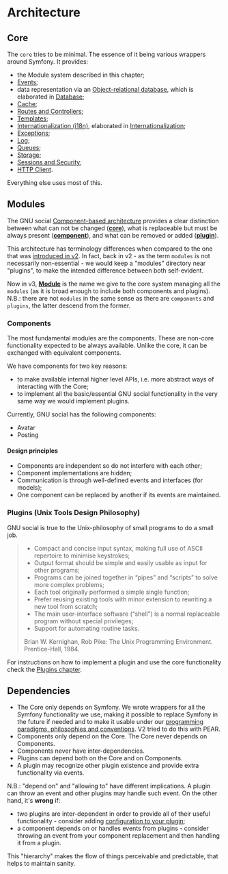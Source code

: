 # Architecture

## Core

The `core` tries to be minimal. The essence of it being various wrappers around Symfony. It provides:

- the Module system described in this chapter;
- [Events](./events.md);
- data representation via an [Object-relational database](https://en.wikipedia.org/wiki/Object%E2%80%93relational_database),
which is elaborated in [Database](./database.md);
- [Cache](./cache.md);
- [Routes and Controllers](./routes_and_controllers.md);
- [Templates](./templates.md);
- [Internationalization (i18n)](https://en.wikipedia.org/wiki/Internationalization_and_localization), elaborated in [Internationalization](internationalization.md);
- [Exceptions](./exceptions.md);
- [Log](./log.md);
- [Queues](./queue.md);
- [Storage](./storage.md);
- [Sessions and Security](./security.md);
- [HTTP Client](./httpclient.md).

Everything else uses most of this.

## Modules
The GNU social [Component-based architecture](https://en.wikipedia.org/wiki/Component-based_software_engineering)
provides a clear distinction between what can not be changed (**[core](http://foldoc.org/core)**), what is replaceable
but must be always present (**[component](http://foldoc.org/component)**), and what can be removed or
added (**[plugin](http://foldoc.org/plugin)**).

This architecture has terminology differences when compared to the one that was [introduced in v2](https://agile.gnusocial.rocks/doku.php?id=v2modules).
In fact, back in v2 - as the term `modules` is not necessarily non-essential - we would keep a "modules" directory near
"plugins", to make the intended difference between both self-evident.

Now in v3, **[Module](http://foldoc.org/module)** is the name we give to the core system managing all the `modules` (as
it is broad enough to include both components and plugins). N.B.: there are not `modules` in the same sense as
there are `components` and `plugins`, the latter descend from the former.

### Components

The most fundamental modules are the components. These are non-core functionality expected to be always available.
Unlike the core, it can be exchanged with equivalent components.

We have components for two key reasons:
- to make available internal higher level APIs, i.e. more abstract ways of interacting with the Core;
- to implement all the basic/essential GNU social functionality in the very same way we would implement plugins. 

Currently, GNU social has the following components:

- Avatar
- Posting

#### Design principles

- Components are independent so do not interfere with each other;
- Component implementations are hidden;
- Communication is through well-defined events and interfaces (for models);
- One component can be replaced by another if its events are maintained.

### Plugins (Unix Tools Design Philosophy)

GNU social is true to the Unix-philosophy of small programs to do a small job.

> * Compact and concise input syntax, making full use of ASCII repertoire to minimise keystrokes;
> * Output format should be simple and easily usable as input for other programs;
> * Programs can be joined together in “pipes” and “scripts” to solve more complex problems;
> * Each tool originally performed a simple single function;
> * Prefer reusing existing tools with minor extension to rewriting a new tool from scratch;
> * The main user-interface software (“shell”) is a normal replaceable program without special privileges;
> * Support for automating routine tasks.
>
> Brian W. Kernighan, Rob Pike: The Unix Programming Environment. Prentice-Hall, 1984.

For instructions on how to implement a plugin and use the core functionality check the [Plugins chapter](./plugins.md).

## Dependencies

* The Core only depends on Symfony. We wrote wrappers for all the Symfony functionality we use, making it possible to
  replace Symfony in the future if needed and to make it usable under our
  [programming paradigms, philosophies and conventions](./paradigms.md). V2 tried to do this with PEAR.
* Components only depend on the Core. The Core never depends on Components.
* Components never have inter-dependencies.
* Plugins can depend both on the Core and on Components.
* A plugin may recognize other plugin existence and provide extra functionality via events.

N.B.: "depend on" and "allowing to" have different implications. A plugin can throw an event and other plugins may
handle such event. On the other hand, it's **wrong** if:
* two plugins are inter-dependent in order to provide all of their useful functionality - consider adding [configuration to your plugin](./plugins/configuration.md);
* a component depends on or handles events from plugins - consider throwing an event from your component replacement and
  then handling it from a plugin.

This "hierarchy" makes the flow of things perceivable and predictable, that helps to maintain sanity.